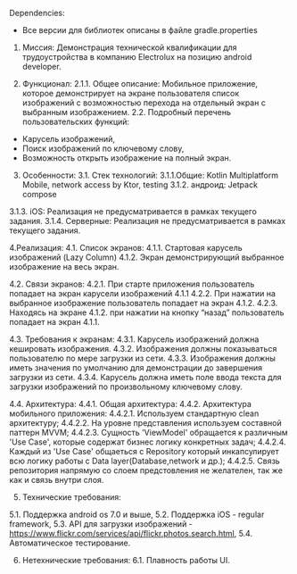 Dependencies:

   - Все версии для библиотек описаны в файле gradle.properties

1. Миссия:
Демонстрация технической квалификации для трудоустройства в компанию Electrolux на позицию android developer.

2. Функционал:
2.1.1. Общее описание:
Мобильное приложение, которое демонстрирует на экране пользователя список изображений с возможностью перехода на отдельный экран с выбранным изображением.
2.2. Подробный перечень пользовательских функций: 
- Карусель изображений,
- Поиск изображений по ключевому слову,
- Возможность открыть изображение на полный экран.

3. Особенности:
3.1. Стек технологий:
3.1.1.Общие:
Kotlin Multiplatform Mobile, network access by Ktor, testing
3.1.2. андроид:
Jetpack compose

3.1.3. iOS:
Реализация не предусматривается в рамках текущего задания.
3.1.4. Серверные:
Реализация не предусматривается в рамках текущего задания.

4.Реализация:
4.1. Список экранов:
4.1.1. Стартовая карусель изображений (Lazy Column)
4.1.2. Экран демонстрирующий выбранное изображение на весь экран.

4.2. Связи экранов:
4.2.1. При старте приложения пользователь попадает на экран карусели изображений 4.1.1
4.2.2. При нажатии на выбранное изображение пользователь попадает на экран 4.1.2. 
4.2.3. Находясь на экране 4.1.2. при нажатии на кнопку “назад” пользователь попадает на экран 4.1.1.

4.3. Требования к экранам:
4.3.1. Карусель изображений должна кешировать изображения.
4.3.2. Изображения должны показываться пользователю по мере загрузки из сети.
4.3.3. Изображения должны иметь значения по умолчанию для демонстрации до завершения загрузки из сети.
4.3.4. Карусель должна иметь поле ввода текста для загрузки изображений по произвольному ключевому слову.

4.4. Архитектура:
4.4.1. Общая архитектура:
4.4.2. Архитектура мобильного приложения:
  4.4.2.1. Используем стандартную clean архитектуру;
  4.4.2.2. На уровне представления используем составной паттерн MVVM;
  4.4.2.3. Сущность 'ViewModel' обращается к различным 'Use Case', которые содержат бизнес логику конкретных задач;
  4.4.2.4. Каждый из 'Use Case' общаеться с Repository который инкапсулирует всю логику работы с Data layer(Database,network и др.);
  4.4.2.5. Связь репозитория напрямую со слоем предстовления не желателен, так же как и связь внутри слоя.

5. Технические требования:

5.1. Поддержка android os 7.0 и выше,
5.2. Поддержка iOS - regular framework, 
5.3. API для загрузки изображений - https://www.flickr.com/services/api/flickr.photos.search.html,
5.4. Автоматическое тестирование.

6. Нетехнические требования:
6.1. Плавность работы UI.

